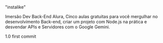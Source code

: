 "instalike" 

Imersão Dev Back-End Alura, Cinco aulas gratuitas para você mergulhar no desenvolvimento Back-end, criar um projeto com Node.js na prática e desvendar APIs e Servidores com o Google Gemini.

1.0 first commit
